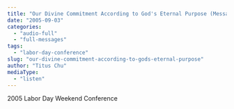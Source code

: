 ```yaml
---
title: "Our Divine Commitment According to God's Eternal Purpose (Message 1)"
date: "2005-09-03"
categories: 
  - "audio-full"
  - "full-messages"
tags: 
  - "labor-day-conference"
slug: "our-divine-commitment-according-to-gods-eternal-purpose"
author: "Titus Chu"
mediaType: 
  - "listen"
---
```


2005 Labor Day Weekend Conference
